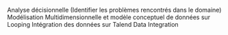  Analyse décisionnelle (Identifier les problèmes rencontrés dans le domaine)
 Modélisation Multidimensionnelle et modèle conceptuel de données sur Looping
 Intégration des données sur Talend Data Integration
 
